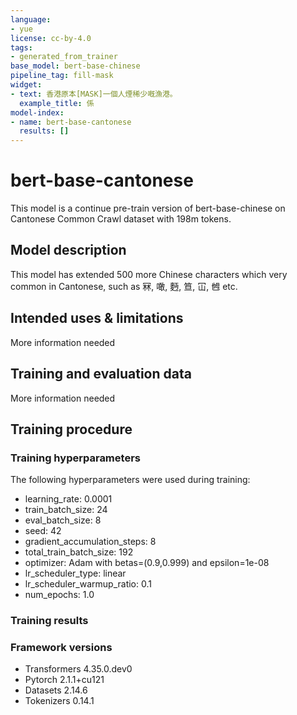 ```yaml
---
language:
- yue
license: cc-by-4.0
tags:
- generated_from_trainer
base_model: bert-base-chinese
pipeline_tag: fill-mask
widget:
- text: 香港原本[MASK]一個人煙稀少嘅漁港。
  example_title: 係
model-index:
- name: bert-base-cantonese
  results: []
---
```


<!-- This model card has been generated automatically according to the information the Trainer had access to. You
should probably proofread and complete it, then remove this comment. -->

# bert-base-cantonese

This model is a continue pre-train version of bert-base-chinese on Cantonese Common Crawl dataset with 198m tokens.

## Model description

This model has extended 500 more Chinese characters which very common in Cantonese, such as 冧, 噉, 麪, 笪, 冚, 乸 etc.

## Intended uses & limitations

More information needed

## Training and evaluation data

More information needed

## Training procedure

### Training hyperparameters

The following hyperparameters were used during training:
- learning_rate: 0.0001
- train_batch_size: 24
- eval_batch_size: 8
- seed: 42
- gradient_accumulation_steps: 8
- total_train_batch_size: 192
- optimizer: Adam with betas=(0.9,0.999) and epsilon=1e-08
- lr_scheduler_type: linear
- lr_scheduler_warmup_ratio: 0.1
- num_epochs: 1.0

### Training results



### Framework versions

- Transformers 4.35.0.dev0
- Pytorch 2.1.1+cu121
- Datasets 2.14.6
- Tokenizers 0.14.1
